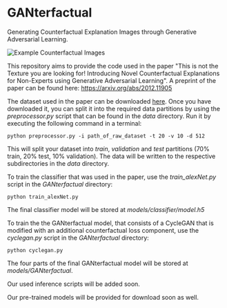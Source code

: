 # GANterfactual
Generating Counterfactual Explanation Images through Generative Adversarial Learning. 

![Example Counterfactual Images](https://github.com/hcmlab/GANterfactual/blob/main/ressources/counterfactual_examples.PNG)

This repository aims to provide the code used in the paper "This is not the Texture you are looking for! Introducing Novel Counterfactual Explanations for Non-Experts using Generative Adversarial Learning". A preprint of the paper can be found here: https://arxiv.org/abs/2012.11905

The dataset used in the paper can be downloaded [here](https://www.kaggle.com/c/rsna-pneumonia-detection-challenge).
Once you have downloaded it, you can split it into the required data partitions by using the *preprocessor.py* script that can be found in the *data* directory.
Run it by executing the following command in a terminal:

`python preprocessor.py -i path_of_raw_dataset -t 20 -v 10 -d 512`

This will split your dataset into *train*, *validation* and *test* partitions (70% train, 20% test, 10% validation). The data will be written to the respective subdirectories in the *data* directory.

To train the classifier that was used in the paper, use the *train_alexNet.py* script in the *GANterfactual* directory:

`python train_alexNet.py`

The final classifier model will be stored at *models/classifier/model.h5*

To train the the GANterfactual model, that consists of a CycleGAN that is modified with an additional counterfactual loss component, use the *cyclegan.py* script in the *GANterfactual* directory:

`python cyclegan.py`

The four parts of the final GANterfactual model will be stored at *models/GANterfactual*.

Our used inference scripts will be added soon.

Our pre-trained models will be provided for download soon as well.
